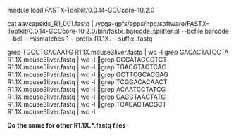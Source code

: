 

module load FASTX-Toolkit/0.0.14-GCCcore-10.2.0

cat aavcapsids_R1_001.fastq | /ycga-gpfs/apps/hpc/software/FASTX-Toolkit/0.0.14-GCCcore-10.2.0/bin/fastx_barcode_splitter.pl --bcfile barcode --bol --mismatches 1 --prefix R1.1X.  --suffix .fastq

grep TGCCTGACAATG R1.1X.mouse3liver.fastq | wc -l
grep GACACTATCCTA R1.1X.mouse3liver.fastq | wc -l
grep GCGATAGCGTCT R1.1X.mouse3liver.fastq | wc -l
grep TGACGTACTCAC R1.1X.mouse3liver.fastq | wc -l
grep GCTTCGCACGAG R1.1X.mouse3liver.fastq | wc -l
grep TCGGACACAACT R1.1X.mouse3liver.fastq | wc -l
grep ACAATCCTATCG R1.1X.mouse3liver.fastq | wc -l
grep CACCTAACTATC R1.1X.mouse3liver.fastq | wc -l
grep TCACACTACGCT R1.1X.mouse3liver.fastq | wc -l

**Do the same for other R1.1X.*.fastq files**
